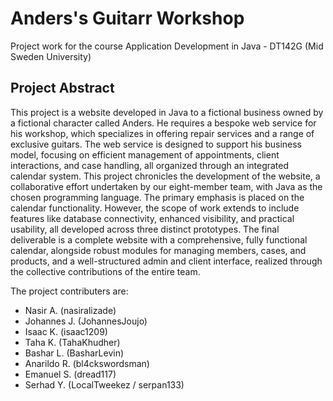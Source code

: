 # Anders's Guitarr Workshop
Project work for the course Application Development in Java - DT142G (Mid Sweden University)

## Project Abstract
This project is a website developed in Java to a fictional business owned by a fictional character called Anders. He requires a bespoke web service for his workshop, which specializes in offering repair services and a range of exclusive guitars. The web service is designed to support his business model, focusing on efficient management of appointments, client interactions, and case handling, all organized through an integrated calendar system. This project chronicles the development of the website, a collaborative effort undertaken by our eight-member team, with Java as the chosen programming language. The primary emphasis is placed on the calendar functionality. However, the scope of work extends to include features like database connectivity, enhanced visibility, and practical usability, all developed across three distinct prototypes. The final deliverable is a complete website with a comprehensive, fully functional calendar, alongside robust modules for managing members, cases, and products, and a well-structured admin and client interface, realized through the collective contributions of the entire team.

The project contributers are:
- Nasir A. (nasiralizade)
- Johannes J. (JohannesJoujo)
- Isaac K. (isaac1209)
- Taha K. (TahaKhudher)
- Bashar L. (BasharLevin)
- Anarildo R. (bl4ckswordsman)
- Emanuel S. (dread117)
- Serhad Y. (LocalTweekez / serpan133)
